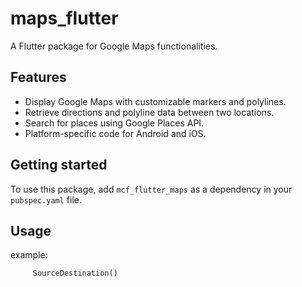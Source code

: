 # maps_flutter

A Flutter package for Google Maps functionalities.

## Features

 - Display Google Maps with customizable markers and polylines.
- Retrieve directions and polyline data between two locations.
- Search for places using Google Places API.
- Platform-specific code for Android and iOS.


## Getting started

To use this package, add `mcf_flutter_maps` as a dependency in your `pubspec.yaml` file.


## Usage

example:

```dart
     SourceDestination()
```
